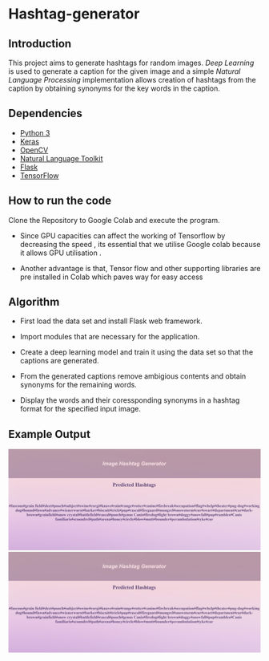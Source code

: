 # Hashtag-generator


## Introduction

This project aims to generate hashtags for random images. *Deep Learning* is used to generate a caption for the given image and a simple *Natural Language Processing* implementation allows creation of hashtags from the caption by obtaining synonyms for the key words in the caption.

## Dependencies

*  [Python 3](https://www.python.org/)
*  [Keras](https://keras.io/)
*  [OpenCV](https://opencv.org/)
*  [Natural Language Toolkit](https://www.nltk.org/)
*  [Flask](https://flask.palletsprojects.com/en/2.0.x/)
*  [TensorFlow](https://www.tensorflow.org/install/pip)

    
## How to run the code
Clone the Repository to Google Colab and execute the program.

* Since GPU capacities can affect the working of Tensorflow by decreasing the speed , its essential that we utilise Google colab because it allows GPU utilisation .

* Another advantage is that, Tensor flow and other supporting libraries are pre installed in Colab which paves way for easy access

## Algorithm

* First load the data set and install Flask web framework.

* Import modules that are necessary for the application.

* Create a deep learning model and train it using the data set so that the captions are generated.

* From the generated captions remove ambigious contents and obtain synonyms for the remaining words.

* Display the words and their coressponding synonyms in a hashtag format for the specified input image. 

## Example Output

![Sample Image](https://github.com/sriroopar/Hashtag-generator/blob/main/static/SharedScreenshot-min.jpg)
![Output](https://github.com/sriroopar/Hashtag-generator/blob/main/static/SharedScreenshot.jpg)




